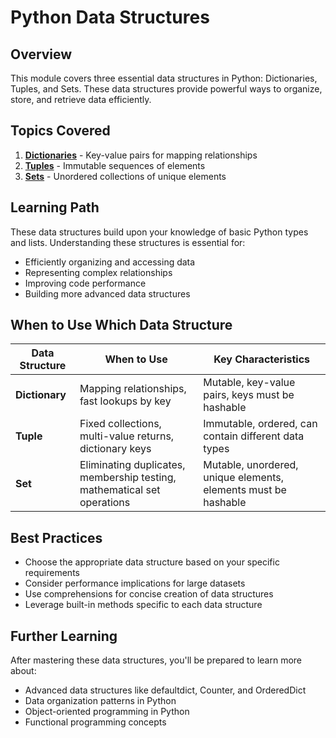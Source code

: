 # Python Data Structures

## Overview

This module covers three essential data structures in Python: Dictionaries, Tuples, and Sets. These data structures provide powerful ways to organize, store, and retrieve data efficiently.

## Topics Covered

1. **[Dictionaries](01-dictionary/)** - Key-value pairs for mapping relationships
2. **[Tuples](02-tuples/)** - Immutable sequences of elements
3. **[Sets](03-sets/)** - Unordered collections of unique elements

## Learning Path

These data structures build upon your knowledge of basic Python types and lists. Understanding these structures is essential for:

- Efficiently organizing and accessing data
- Representing complex relationships
- Improving code performance
- Building more advanced data structures

## When to Use Which Data Structure

| Data Structure | When to Use | Key Characteristics |
|----------------|-------------|---------------------|
| **Dictionary** | Mapping relationships, fast lookups by key | Mutable, key-value pairs, keys must be hashable |
| **Tuple** | Fixed collections, multi-value returns, dictionary keys | Immutable, ordered, can contain different data types |
| **Set** | Eliminating duplicates, membership testing, mathematical set operations | Mutable, unordered, unique elements, elements must be hashable |

## Best Practices

- Choose the appropriate data structure based on your specific requirements
- Consider performance implications for large datasets
- Use comprehensions for concise creation of data structures
- Leverage built-in methods specific to each data structure

## Further Learning

After mastering these data structures, you'll be prepared to learn more about:

- Advanced data structures like defaultdict, Counter, and OrderedDict
- Data organization patterns in Python
- Object-oriented programming in Python
- Functional programming concepts 